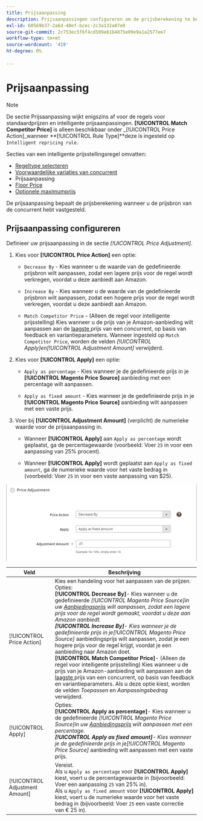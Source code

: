 ```yaml
---
title: Prijsaanpassing
description: Prijsaanpassingen configureren om de prijsberekening te bepalen wanneer u de prijsbron van de Amazon-concurrent hebt geïdentificeerd.
exl-id: 60569b37-2a6d-40ef-bcec-2c3a132a07e0
source-git-commit: 2c753ec5f6f4cd509e61b4875e09e9a1a2577ee7
workflow-type: tm+mt
source-wordcount: '419'
ht-degree: 0%

---
```


# Prijsaanpassing

>[!NOTE]
>
>De sectie Prijsaanpassing wijkt enigszins af voor de regels voor standaardprijzen en intelligente prijsaanpassingen. **[!UICONTROL Match Competitor Price]** is alleen beschikbaar onder  _[!UICONTROL Price Action]_wanneer **[!UICONTROL Rule Type]**deze is ingesteld op  `Intelligent repricing rule`.

Secties van een intelligente prijsstellingsregel omvatten:

- [Regeltype selecteren](./intelligent-repricing-rules.md)
- [Voorwaardelijke variaties van concurrent](./competitor-conditional-variances.md)
- Prijsaanpassing
- [Floor Price](./floor-price.md)
- [Optionele maximumprijs](./optional-ceiling-price.md)

De prijsaanpassing bepaalt de prijsberekening wanneer u de prijsbron van de concurrent hebt vastgesteld.

## Prijsaanpassing configureren

Definieer uw prijsaanpassing in de sectie _[!UICONTROL Price Adjustment]_.

1. Kies voor **[!UICONTROL Price Action]** een optie:

   - `Decrease By` - Kies wanneer u de waarde van de gedefinieerde prijsbron wilt aanpassen, zodat een lagere prijs voor de regel wordt verkregen, voordat u deze aanbiedt aan Amazon.

   - `Increase By` - Kies wanneer u de waarde van de gedefinieerde prijsbron wilt aanpassen, zodat een hogere prijs voor de regel wordt verkregen, voordat u deze aanbiedt aan Amazon.

   - `Match Competitor Price` - (Alleen de regel voor intelligente prijsstelling) Kies wanneer u de prijs van je Amazon-aanbieding wilt aanpassen aan de  [laagste ](./lowest-competitor-pricing.md) prijs van een concurrent, op basis van feedback en variantieparameters. Wanneer ingesteld op `Match Competitor Price`, worden de velden _[!UICONTROL Apply]_en_[!UICONTROL Adjustment Amount]_ verwijderd.

1. Kies voor **[!UICONTROL Apply]** een optie:

   - `Apply as percentage` - Kies wanneer je de gedefinieerde prijs in je  **[!UICONTROL Magento Price Source]** aanbieding met een percentage wilt  [ ](./listing-price.md) aanpassen.

   - `Apply as fixed amount` - Kies wanneer je de gedefinieerde prijs in je  **[!UICONTROL Magento Price Source]** aanbieding wilt aanpassen met een vaste  [ ](./listing-price.md) prijs.

1. Voer bij **[!UICONTROL Adjustment Amount]** (verplicht) de numerieke waarde voor de prijsaanpassing in.

   - Wanneer **[!UICONTROL Apply]** aan `Apply as percentage` wordt geplaatst, ga de percentagewaarde (voorbeeld: Voer `25` in voor een aanpassing van 25% procent).

   - Wanneer **[!UICONTROL Apply]** wordt geplaatst aan `Apply as fixed amount`, ga de numerieke waarde voor het vaste bedrag in (voorbeeld: Voer `25` in voor een vaste aanpassing van $25).

![Intelligente prijsregel - prijsaanpassing](assets/amazon-price-adjustment.png)

| Veld | Beschrijving |
|---|---|
| [!UICONTROL Price Action] | Kies een handeling voor het aanpassen van de prijzen. Opties:<br>**[!UICONTROL Decrease By]**- Kies wanneer u de gedefinieerde _[!UICONTROL Magento Price Source]_in uw [Aanbiedingsprijs](./listing-price.md) wilt aanpassen, zodat een lagere prijs voor de regel wordt gemaakt, voordat u deze aan Amazon aanbiedt.<br>**[!UICONTROL Increase By]**- Kies wanneer je de gedefinieerde prijs in je_[!UICONTROL Magento Price Source]_   [ ](./listing-price.md) aanbiedingsprijs wilt aanpassen, zodat je een hogere prijs voor de regel krijgt, voordat je een aanbieding naar Amazon doet.<br>**[!UICONTROL Match Competitor Price]**- (Alleen de regel voor intelligente prijsstelling) Kies wanneer u de prijs van je Amazon-aanbieding wilt aanpassen aan de  [laagste ](./lowest-competitor-pricing.md) prijs van een concurrent, op basis van feedback en variantieparameters. Als u deze optie kiest, worden de velden _Toepassen_ en _Aanpassingsbedrag_ verwijderd. |
| [!UICONTROL Apply] | Opties:<br>**[!UICONTROL Apply as percentage]**- Kies wanneer u de gedefinieerde _[!UICONTROL Magento Price Source]_in uw [Aanbiedingsprijs](./listing-price.md) wilt aanpassen met een percentage.<br>**[!UICONTROL Apply as fixed amount]**- Kies wanneer je de gedefinieerde prijs in je_[!UICONTROL Magento Price Source]_ aanbieding wilt aanpassen met een vaste  [ ](./listing-price.md) prijs. |
| [!UICONTROL Adjustment Amount] | Vereist.<br>Als u  `Apply as percentage` voor  **[!UICONTROL Apply]** kiest, voert u de percentagewaarde in (bijvoorbeeld: Voer een aanpassing  `25` van 25% in).<br>Als u  `Apply as fixed amount` voor  **[!UICONTROL Apply]** kiest, voert u de numerieke waarde voor het vaste bedrag in (bijvoorbeeld: Voer  `25` een vaste correctie van € 25 in). |
